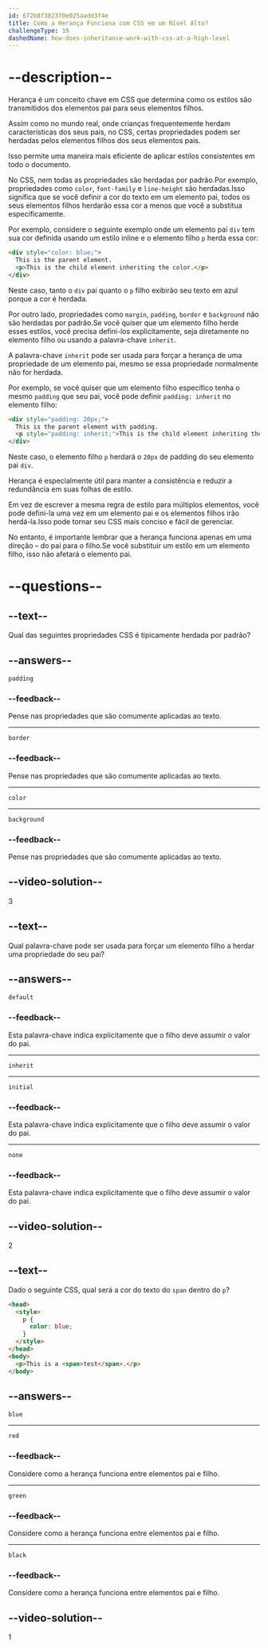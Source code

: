 ```yaml
---
id: 672b8f382370e025aadd3f4e
title: Como a Herança Funciona com CSS em um Nível Alto?
challengeType: 19
dashedName: how-does-inheritance-work-with-css-at-a-high-level
---
```


# --description--

Herança é um conceito chave em CSS que determina como os estilos são transmitidos dos elementos pai para seus elementos filhos.

Assim como no mundo real, onde crianças frequentemente herdam características dos seus pais, no CSS, certas propriedades podem ser herdadas pelos elementos filhos dos seus elementos pais.

Isso permite uma maneira mais eficiente de aplicar estilos consistentes em todo o documento.

No CSS, nem todas as propriedades são herdadas por padrão.Por exemplo, propriedades como `color`, `font-family` e `line-height` são herdadas.Isso significa que se você definir a cor do texto em um elemento pai, todos os seus elementos filhos herdarão essa cor a menos que você a substitua especificamente.

Por exemplo, considere o seguinte exemplo onde um elemento pai `div` tem sua cor definida usando um estilo inline e o elemento filho `p` herda essa cor:

```html
<div style="color: blue;">
  This is the parent element.
  <p>This is the child element inheriting the color.</p>
</div>
```

Neste caso, tanto o `div` pai quanto o `p` filho exibirão seu texto em azul porque a cor é herdada.

Por outro lado, propriedades como `margin`, `padding`, `border` e `background` não são herdadas por padrão.Se você quiser que um elemento filho herde esses estilos, você precisa defini-los explicitamente, seja diretamente no elemento filho ou usando a palavra-chave `inherit`.

A palavra-chave `inherit` pode ser usada para forçar a herança de uma propriedade de um elemento pai, mesmo se essa propriedade normalmente não for herdada.

Por exemplo, se você quiser que um elemento filho específico tenha o mesmo `padding` que seu pai, você pode definir `padding: inherit` no elemento filho:

```html
<div style="padding: 20px;">
  This is the parent element with padding.
  <p style="padding: inherit;">This is the child element inheriting the padding.</p>
</div>
```

Neste caso, o elemento filho `p` herdará o `20px` de padding do seu elemento pai `div`.

Herança é especialmente útil para manter a consistência e reduzir a redundância em suas folhas de estilo.

Em vez de escrever a mesma regra de estilo para múltiplos elementos, você pode defini-la uma vez em um elemento pai e os elementos filhos irão herdá-la.Isso pode tornar seu CSS mais conciso e fácil de gerenciar.

No entanto, é importante lembrar que a herança funciona apenas em uma direção – do pai para o filho.Se você substituir um estilo em um elemento filho, isso não afetará o elemento pai.

# --questions--

## --text--

Qual das seguintes propriedades CSS é tipicamente herdada por padrão?

## --answers--

`padding`

### --feedback--

Pense nas propriedades que são comumente aplicadas ao texto.

---

`border`

### --feedback--

Pense nas propriedades que são comumente aplicadas ao texto.

---

`color`

---

`background`

### --feedback--

Pense nas propriedades que são comumente aplicadas ao texto.

## --video-solution--

3

## --text--

Qual palavra-chave pode ser usada para forçar um elemento filho a herdar uma propriedade do seu pai?

## --answers--

`default`

### --feedback--

Esta palavra-chave indica explicitamente que o filho deve assumir o valor do pai.

---

`inherit`

---

`initial`

### --feedback--

Esta palavra-chave indica explicitamente que o filho deve assumir o valor do pai.

---

`none`

### --feedback--

Esta palavra-chave indica explicitamente que o filho deve assumir o valor do pai.

## --video-solution--

2

## --text--

Dado o seguinte CSS, qual será a cor do texto do `span` dentro do `p`?

```html
<head>
  <style>
    p {
      color: blue;
    }
  </style>
</head>
<body>
  <p>This is a <span>test</span>.</p>
</body>
```

## --answers--

`blue`

---

`red`

### --feedback--

Considere como a herança funciona entre elementos pai e filho.

---

`green`

### --feedback--

Considere como a herança funciona entre elementos pai e filho.

---

`black`

### --feedback--

Considere como a herança funciona entre elementos pai e filho.

## --video-solution--

1
